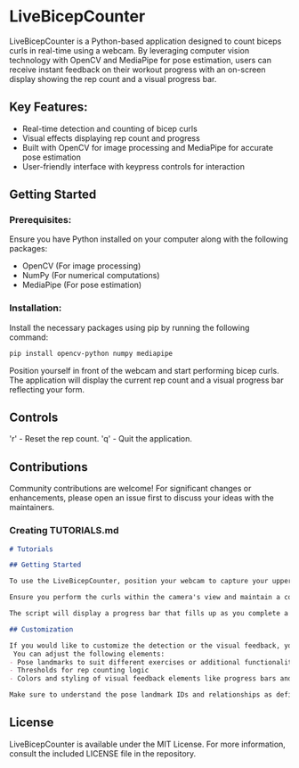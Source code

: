 # LiveBicepCounter

LiveBicepCounter is a Python-based application designed to count biceps curls in real-time using a webcam.
By leveraging computer vision technology with OpenCV and MediaPipe for pose estimation,
users can receive instant feedback on their workout progress with an on-screen display showing the rep count and a visual progress bar.

## Key Features:
- Real-time detection and counting of bicep curls
- Visual effects displaying rep count and progress
- Built with OpenCV for image processing and MediaPipe for accurate pose estimation
- User-friendly interface with keypress controls for interaction

## Getting Started

### Prerequisites:
Ensure you have Python installed on your computer along with the following packages:
- OpenCV (For image processing)
- NumPy (For numerical computations)
- MediaPipe (For pose estimation)

### Installation:
Install the necessary packages using pip by running the following command:
```bash
pip install opencv-python numpy mediapipe
```


Position yourself in front of the webcam and start performing bicep curls. The application will display the current rep count and a visual progress bar reflecting your form.

## Controls
'r' - Reset the rep count.
'q' - Quit the application.
## Contributions
Community contributions are welcome! For significant changes or enhancements, please open an issue first to discuss your ideas with the maintainers.


### Creating TUTORIALS.md
```markdown
# Tutorials

## Getting Started

To use the LiveBicepCounter, position your webcam to capture your upper body, especially focusing on the arm you'll be using to perform bicep curls.

Ensure you perform the curls within the camera's view and maintain a consistent pace for the program to accurately count your reps.

The script will display a progress bar that fills up as you complete a bicep curl, along with rep count and percentage labels on the frame itself.

## Customization

If you would like to customize the detection or the visual feedback, you can modify the `poseestimationmodule.py` and `bicepApp.py` files to suit your preferences.
 You can adjust the following elements:
- Pose landmarks to suit different exercises or additional functionality
- Thresholds for rep counting logic
- Colors and styling of visual feedback elements like progress bars and labels

Make sure to understand the pose landmark IDs and relationships as defined by MediaPipe's Pose model when making such adjustments.
```



## License
LiveBicepCounter is available under the MIT License. For more information, consult the included LICENSE file in the repository.
